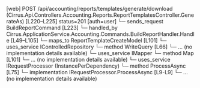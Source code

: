 [web] POST /api/accounting/reports/templates/generate/download  (Cirrus.Api.Controllers.Accounting.Reports.ReportTemplatesController.GenerateAs)  [L220–L225] status=201 [auth=user]
  └─ sends_request BuildReportCommand [L223]
    └─ handled_by Cirrus.ApplicationService.Accounting.Commands.BuildReportHandler.Handle [L49–L105]
      └─ maps_to ReportTemplateCreateModel [L101]
      └─ uses_service IControlledRepository<File>
        └─ method WriteQuery [L66]
          └─ ... (no implementation details available)
      └─ uses_service IMapper
        └─ method Map [L101]
          └─ ... (no implementation details available)
      └─ uses_service IRequestProcessor (InstancePerDependency)
        └─ method ProcessAsync [L75]
          └─ implementation IRequestProcessor.ProcessAsync [L9-L9]
          └─ ... (no implementation details available)

